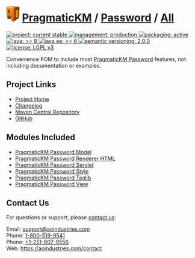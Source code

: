 # [<img src="ao-logo.png" alt="AO Logo" width="35" height="40">](https://github.com/aoindustries) [PragmaticKM](https://github.com/aoindustries/pragmatickm) / [Password](https://github.com/aoindustries/pragmatickm-password) / [All](https://github.com/aoindustries/pragmatickm-password-all)
<p>
	<a href="https://aoindustries.com/life-cycle#project-current-stable">
		<img src="https://pragmatickm.com/ao-badges/project-current-stable.svg" alt="project: current stable" />
	</a>
	<a href="https://aoindustries.com/life-cycle#management-production">
		<img src="https://pragmatickm.com/ao-badges/management-production.svg" alt="management: production" />
	</a>
	<a href="https://aoindustries.com/life-cycle#packaging-active">
		<img src="https://pragmatickm.com/ao-badges/packaging-active.svg" alt="packaging: active" />
	</a>
	<br />
	<a href="https://docs.oracle.com/javase/8/docs/api/">
		<img src="https://pragmatickm.com/ao-badges/java-8.svg" alt="java: &gt;= 8" />
	</a>
	<a href="https://docs.oracle.com/javaee/6/api/">
		<img src="https://pragmatickm.com/ao-badges/javaee-6.svg" alt="java ee: &gt;= 6" />
	</a>
	<a href="http://semver.org/spec/v2.0.0.html">
		<img src="https://pragmatickm.com/ao-badges/semver-2.0.0.svg" alt="semantic versioning: 2.0.0" />
	</a>
	<a href="https://www.gnu.org/licenses/lgpl-3.0">
		<img src="https://pragmatickm.com/ao-badges/license-lgpl-3.0.svg" alt="license: LGPL v3" />
	</a>
</p>

Convenience POM to include most [PragmaticKM Password](https://github.com/aoindustries/pragmatickm-password) features, not including documentation or examples.

## Project Links
* [Project Home](https://pragmatickm.com/password/all/)
* [Changelog](https://pragmatickm.com/password/all/changelog)
* [Maven Central Repository](https://search.maven.org/artifact/com.pragmatickm/pragmatickm-password-all)
* [GitHub](https://github.com/aoindustries/pragmatickm-password-all)

## Modules Included
* [PragmaticKM Password Model](https://github.com/aoindustries/pragmatickm-password-model)
* [PragmaticKM Password Renderer HTML](https://github.com/aoindustries/pragmatickm-password-renderer-html)
* [PragmaticKM Password Servlet](https://github.com/aoindustries/pragmatickm-password-servlet)
* [PragmaticKM Password Style](https://github.com/aoindustries/pragmatickm-password-style)
* [PragmaticKM Password Taglib](https://github.com/aoindustries/pragmatickm-password-taglib)
* [PragmaticKM Password View](https://github.com/aoindustries/pragmatickm-password-view)

## Contact Us
For questions or support, please [contact us](https://aoindustries.com/contact):

Email: [support@aoindustries.com](mailto:support@aoindustries.com)  
Phone: [1-800-519-9541](tel:1-800-519-9541)  
Phone: [+1-251-607-9556](tel:+1-251-607-9556)  
Web: https://aoindustries.com/contact
